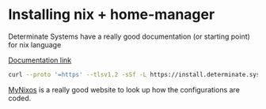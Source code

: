 # Installing nix + home-manager

Determinate Systems have a really good documentation (or starting point) for nix language

[Documentation link](https://determinate.systems/posts/determinate-nix-installer/)


```bash
curl --proto '=https' --tlsv1.2 -sSf -L https://install.determinate.systems/nix | sh -s -- install
```

[MyNixos](https://mynixos.com/) is a really good website to look up how the configurations are coded.
